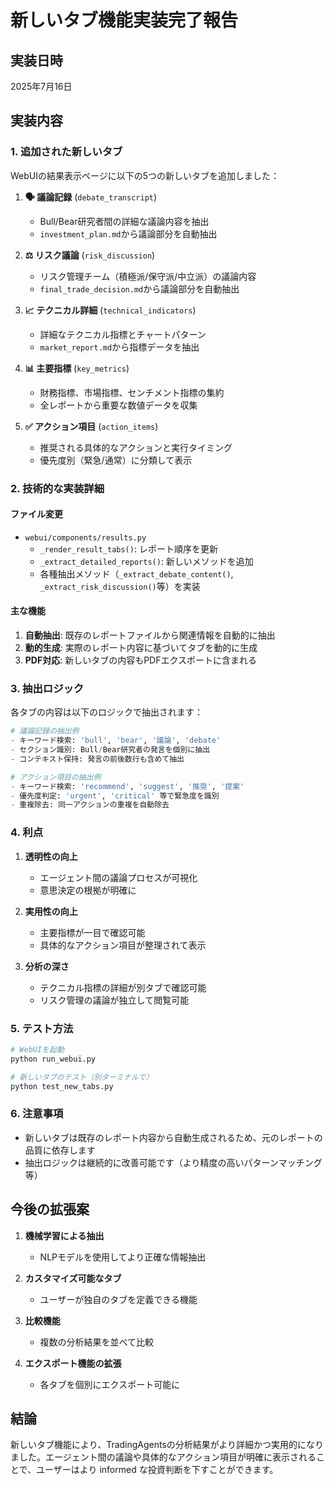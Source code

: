 # 新しいタブ機能実装完了報告

## 実装日時
2025年7月16日

## 実装内容

### 1. 追加された新しいタブ

WebUIの結果表示ページに以下の5つの新しいタブを追加しました：

1. **🗣️ 議論記録** (`debate_transcript`)
   - Bull/Bear研究者間の詳細な議論内容を抽出
   - `investment_plan.md`から議論部分を自動抽出

2. **⚖️ リスク議論** (`risk_discussion`)
   - リスク管理チーム（積極派/保守派/中立派）の議論内容
   - `final_trade_decision.md`から議論部分を自動抽出

3. **📈 テクニカル詳細** (`technical_indicators`)
   - 詳細なテクニカル指標とチャートパターン
   - `market_report.md`から指標データを抽出

4. **📊 主要指標** (`key_metrics`)
   - 財務指標、市場指標、センチメント指標の集約
   - 全レポートから重要な数値データを収集

5. **✅ アクション項目** (`action_items`)
   - 推奨される具体的なアクションと実行タイミング
   - 優先度別（緊急/通常）に分類して表示

### 2. 技術的な実装詳細

#### ファイル変更
- `webui/components/results.py`
  - `_render_result_tabs()`: レポート順序を更新
  - `_extract_detailed_reports()`: 新しいメソッドを追加
  - 各種抽出メソッド（`_extract_debate_content()`, `_extract_risk_discussion()`等）を実装

#### 主な機能
1. **自動抽出**: 既存のレポートファイルから関連情報を自動的に抽出
2. **動的生成**: 実際のレポート内容に基づいてタブを動的に生成
3. **PDF対応**: 新しいタブの内容もPDFエクスポートに含まれる

### 3. 抽出ロジック

各タブの内容は以下のロジックで抽出されます：

```python
# 議論記録の抽出例
- キーワード検索: 'bull', 'bear', '議論', 'debate'
- セクション識別: Bull/Bear研究者の発言を個別に抽出
- コンテキスト保持: 発言の前後数行も含めて抽出

# アクション項目の抽出例
- キーワード検索: 'recommend', 'suggest', '推奨', '提案'
- 優先度判定: 'urgent', 'critical' 等で緊急度を識別
- 重複除去: 同一アクションの重複を自動除去
```

### 4. 利点

1. **透明性の向上**
   - エージェント間の議論プロセスが可視化
   - 意思決定の根拠が明確に

2. **実用性の向上**
   - 主要指標が一目で確認可能
   - 具体的なアクション項目が整理されて表示

3. **分析の深さ**
   - テクニカル指標の詳細が別タブで確認可能
   - リスク管理の議論が独立して閲覧可能

### 5. テスト方法

```bash
# WebUIを起動
python run_webui.py

# 新しいタブのテスト（別ターミナルで）
python test_new_tabs.py
```

### 6. 注意事項

- 新しいタブは既存のレポート内容から自動生成されるため、元のレポートの品質に依存します
- 抽出ロジックは継続的に改善可能です（より精度の高いパターンマッチング等）

## 今後の拡張案

1. **機械学習による抽出**
   - NLPモデルを使用してより正確な情報抽出

2. **カスタマイズ可能なタブ**
   - ユーザーが独自のタブを定義できる機能

3. **比較機能**
   - 複数の分析結果を並べて比較

4. **エクスポート機能の拡張**
   - 各タブを個別にエクスポート可能に

## 結論

新しいタブ機能により、TradingAgentsの分析結果がより詳細かつ実用的になりました。エージェント間の議論や具体的なアクション項目が明確に表示されることで、ユーザーはより informed な投資判断を下すことができます。